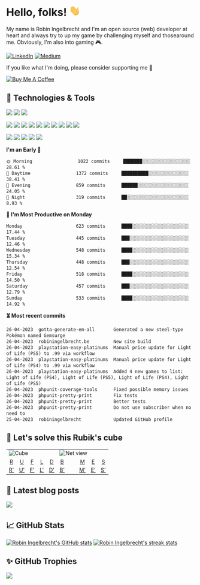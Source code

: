 # Hello, folks! <img src="https://raw.githubusercontent.com/robiningelbrecht/robiningelbrecht/master/wave.gif" width="30">
 
My name is Robin Ingelbrecht and I'm an open source (web) developer at heart and always try to up my game by challenging myself and thosearound me.
Obviously, I'm also into gaming 🎮.

[![LinkedIn](https://img.shields.io/badge/LinkedIn-0D61B8?style=flat&logo=linkedin&logoColor=white&color=0D61B8)](https://linkedin.com/in/robin-ingelbrecht) 
[![Medium](https://img.shields.io/badge/Medium-2bbc8a?style=flat&logo=medium&logoColor=white&color=2bbc8a)](https://ingelbrechtrobin.medium.com/) 

If you like what I'm doing, please consider supporting me 🙏

<a href="https://www.buymeacoffee.com/ingelbrecht" target="_blank"><img src="https://cdn.buymeacoffee.com/buttons/v2/default-yellow.png" alt="Buy Me A Coffee" style="height: 40px !important;" ></a>

## :wrench: Technologies & Tools
![](https://img.shields.io/badge/OS-Linux-informational?style=flat&logo=linux&logoColor=white&color=2bbc8a)
![](https://img.shields.io/badge/OS-Macos-informational?style=flat&logo=macos&logoColor=white&color=2bbc8a)
![](https://img.shields.io/badge/Editor-phpstorm-informational?style=flat&logo=phpstorm&logoColor=white&color=2bbc8a)

![](https://img.shields.io/badge/Code-Php-informational?style=flat&logo=php&logoColor=white&color=2bbc8a)
![](https://img.shields.io/badge/Framework-Symfony-informational?style=flat&logo=symfony&logoColor=white&color=2bbc8a)
![](https://img.shields.io/badge/Framework-Drupal-informational?style=flat&logo=drupal&logoColor=white&color=2bbc8a)
![](https://img.shields.io/badge/Framework-Laravel-informational?style=flat&logo=laravel&logoColor=white&color=2bbc8a)
![](https://img.shields.io/badge/Code-Python-informational?style=flat&logo=python&logoColor=white&color=2bbc8a)
![](https://img.shields.io/badge/Code-JavaScript-informational?style=flat&logo=javascript&logoColor=white&color=2bbc8a)
![](https://img.shields.io/badge/Code-css3-informational?style=flat&logo=css3&logoColor=white&color=2bbc8a)
![](https://img.shields.io/badge/Code-html5-informational?style=flat&logo=html5&logoColor=white&color=2bbc8a)
![](https://img.shields.io/badge/Code-chart.js-informational?style=flat&logo=chartdotjs&logoColor=white&color=2bbc8a)
![](https://img.shields.io/badge/Shell-Bash-informational?style=flat&logo=gnu-bash&logoColor=white&color=2bbc8a)

![](https://img.shields.io/badge/Tools-MySQL-informational?style=flat&logo=mysql&logoColor=white&color=2bbc8a)
![](https://img.shields.io/badge/Tools-MariaDB-informational?style=flat&logo=mariadb&logoColor=white&color=2bbc8a)
![](https://img.shields.io/badge/Tools-RabbitMQ-informational?style=flat&logo=rabbitmq&logoColor=white&color=2bbc8a)
![](https://img.shields.io/badge/Devops-Docker-informational?style=flat&logo=docker&logoColor=white&color=2bbc8a)
![](https://img.shields.io/badge/GitHub-continuous%20integration-informational?style=flat&logo=github%20actions&logoColor=white&color=2bbc8a)

<!--START_SECTION:commits-per-day-time-->
**I&#039;m an Early 🐤**

```text
🌞 Morning                 1022 commits     ███████░░░░░░░░░░░░░░░░░░   28.61 %
🌆 Daytime                 1372 commits     ██████████░░░░░░░░░░░░░░░   38.41 %
🌃 Evening                 859 commits      ██████░░░░░░░░░░░░░░░░░░░   24.05 %
🌙 Night                   319 commits      ██░░░░░░░░░░░░░░░░░░░░░░░   8.93 %
```
<!--END_SECTION:commits-per-day-time-->

<!--START_SECTION:commits-per-weekday-->
**📅 I&#039;m Most Productive on Monday**

```text
Monday                    623 commits      ████░░░░░░░░░░░░░░░░░░░░░   17.44 %
Tuesday                   445 commits      ███░░░░░░░░░░░░░░░░░░░░░░   12.46 %
Wednesday                 548 commits      ████░░░░░░░░░░░░░░░░░░░░░   15.34 %
Thursday                  448 commits      ███░░░░░░░░░░░░░░░░░░░░░░   12.54 %
Friday                    518 commits      ████░░░░░░░░░░░░░░░░░░░░░   14.50 %
Saturday                  457 commits      ███░░░░░░░░░░░░░░░░░░░░░░   12.79 %
Sunday                    533 commits      ████░░░░░░░░░░░░░░░░░░░░░   14.92 %
```
<!--END_SECTION:commits-per-weekday-->

<!--START_SECTION:most-recent-commits-->
**⏳ Most recent commits**
                                        
```text
26-04-2023  gotta-generate-em-all       Generated a new steel-type Pokémon named Gemsurge
26-04-2023  robiningelbrecht.be         New site build
26-04-2023  playstation-easy-platinums  Manual price update for Light of Life (PS5) to .99 via workflow
26-04-2023  playstation-easy-platinums  Manual price update for Light of Life (PS4) to .99 via workflow
26-04-2023  playstation-easy-platinums  Added 4 new games to list: Light of Life (PS4), Light of Life (PS5), Light of Life (PS4), Light of Life (PS5)
26-04-2023  phpunit-coverage-tools      Fixed possible memory issues
26-04-2023  phpunit-pretty-print        Fix tests
26-04-2023  phpunit-pretty-print        Better tests
26-04-2023  phpunit-pretty-print        Do not use subscriber when no need to
25-04-2023  robiningelbrecht            Updated GitHub profile
```
<!--END_SECTION:most-recent-commits-->

## :jigsaw: Let's solve this Rubik's cube

<table>
  <tr>
    <td colspan="5">
      <img src="https://puzzle-generator.robiningelbrecht.be/github-game/cube" alt="Cube" />
    </td>
    <td colspan="5">
      <img src="https://puzzle-generator.robiningelbrecht.be/github-game/cube?view=net" alt="Net view" />
    </td>
  </tr>
  <tr>
    <td align="center">
      <a href="https://puzzle-generator.robiningelbrecht.be/github-game/turn/R">R</a>
    </td>
    <td align="center">
      <a href="https://puzzle-generator.robiningelbrecht.be/github-game/turn/U">U</a>
    </td>
    <td align="center">
      <a href="https://puzzle-generator.robiningelbrecht.be/github-game/turn/F">F</a>
    </td>
    <td align="center">
      <a href="https://puzzle-generator.robiningelbrecht.be/github-game/turn/L">L</a>
    </td>
    <td align="center">
      <a href="https://puzzle-generator.robiningelbrecht.be/github-game/turn/D">D</a>
    </td>
    <td align="center">
      <a href="https://puzzle-generator.robiningelbrecht.be/github-game/turn/B">B</a>
    </td>
    <td>
       &nbsp; &nbsp;
    </td>
    <td align="center">
      <a href="https://puzzle-generator.robiningelbrecht.be/github-game/turn/M">M</a>
    </td>
    <td align="center">
      <a href="https://puzzle-generator.robiningelbrecht.be/github-game/turn/E">E</a>
    </td>
    <td align="center">
      <a href="https://puzzle-generator.robiningelbrecht.be/github-game/turn/S">S</a>
    </td>
  </tr>
  <tr>
    <td align="center">
      <a href="https://puzzle-generator.robiningelbrecht.be/github-game/turn/R&#039;">R&#039;</a>
    </td>
    <td align="center">
      <a href="https://puzzle-generator.robiningelbrecht.be/github-game/turn/U&#039;">U&#039;</a>
    </td>
    <td align="center">
      <a href="https://puzzle-generator.robiningelbrecht.be/github-game/turn/F&#039;">F&#039;</a>
    </td>
    <td align="center">
      <a href="https://puzzle-generator.robiningelbrecht.be/github-game/turn/L&#039;">L&#039;</a>
    </td>
    <td align="center">
      <a href="https://puzzle-generator.robiningelbrecht.be/github-game/turn/D&#039;">D&#039;</a>
    </td>
    <td align="center">
      <a href="https://puzzle-generator.robiningelbrecht.be/github-game/turn/B&#039;">B&#039;</a>
    </td>
     <td>
      &nbsp; &nbsp;
    </td>
    <td align="center">
      <a href="https://puzzle-generator.robiningelbrecht.be/github-game/turn/M&#039;">M&#039;</a>
    </td>
    <td align="center">
      <a href="https://puzzle-generator.robiningelbrecht.be/github-game/turn/E&#039;">E&#039;</a>
    </td>
    <td align="center">
      <a href="https://puzzle-generator.robiningelbrecht.be/github-game/turn/S&#039;">S&#039;</a>
    </td>
  </tr>
</table>

## :pencil: Latest blog posts

<a target="_blank" href="https://ingelbrechtrobin.medium.com/"><img src="https://medium-rss-github.robiningelbrecht.be/@ingelbrechtrobin/0,1,2,3/layout:two-col" /></a>

## :chart_with_upwards_trend: GitHub Stats

[![Robin Ingelbrecht's GitHub stats](https://github-readme-stats.vercel.app/api?username=robiningelbrecht&count_private=true)](https://github.com/robiningelbrecht)
[![Robin Ingelbrecht's streak stats](https://github-readme-streak-stats.herokuapp.com/?user=robiningelbrecht)](https://github.com/robiningelbrecht)

 ## :sparkles: GitHub Trophies
 
![](https://github-profile-trophy.vercel.app/?username=robiningelbrecht&theme=chalk&no-frame=false&no-bg=true&margin-w=4)
